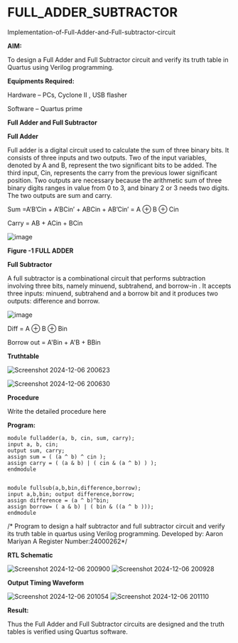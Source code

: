 # FULL_ADDER_SUBTRACTOR

Implementation-of-Full-Adder-and-Full-subtractor-circuit

**AIM:**

To design a Full Adder and Full Subtractor circuit and verify its truth table in Quartus using Verilog programming.

**Equipments Required:**

Hardware – PCs, Cyclone II , USB flasher

Software – Quartus prime

**Full Adder and Full Subtractor**

**Full Adder**

Full adder is a digital circuit used to calculate the sum of three binary bits. It consists of three inputs and two outputs. Two of the input variables, denoted by A and B, represent the two significant bits to be added. The third input, Cin, represents the carry from the previous lower significant position. Two outputs are necessary because the arithmetic sum of three binary digits ranges in value from 0 to 3, and binary 2 or 3 needs two digits. The two outputs are sum and carry.

Sum =A’B’Cin + A’BCin’ + ABCin + AB’Cin’ = A ⊕ B ⊕ Cin 

Carry = AB + ACin + BCin

![image](https://github.com/naavaneetha/FULL_ADDER_SUBTRACTOR/assets/154305477/0f30ba51-5ffb-4198-845f-18e054f675e7)

**Figure -1 FULL ADDER**

**Full Subtractor**

A full subtractor is a combinational circuit that performs subtraction involving three bits, namely minuend, subtrahend, and borrow-in . It accepts three inputs: minuend, subtrahend and a borrow bit and it produces two outputs: difference and borrow.

![image](https://github.com/naavaneetha/FULL_ADDER_SUBTRACTOR/assets/154305477/02b24f51-ab51-4304-9ad6-7b81ffc1ead5)

Diff = A ⊕ B ⊕ Bin 

Borrow out = A'Bin + A'B + BBin

**Truthtable**

![Screenshot 2024-12-06 200623](https://github.com/user-attachments/assets/e5b3b053-a177-449d-a9e3-7a7a613f0ec2)

![Screenshot 2024-12-06 200630](https://github.com/user-attachments/assets/cc7fbfee-ed4f-4248-8e73-a7d48427f5c7)


**Procedure**

Write the detailed procedure here

**Program:**
```
module fulladder(a, b, cin, sum, carry);
input a, b, cin;
output sum, carry;
assign sum = ( (a ^ b) ^ cin );
assign carry = ( (a & b) | ( cin & (a ^ b) ) );
endmodule


module fullsub(a,b,bin,difference,borrow);
input a,b,bin; output difference,borrow;
assign difference = (a ^ b)^bin;
assign borrow= ( a & b) | ( bin & ((a ^ b )));
endmodule
```

/* Program to design a half subtractor and full subtractor circuit and verify its truth table in quartus using Verilog programming. Developed by: Aaron Mariyan A
Register Number:24000262*/

**RTL Schematic**

![Screenshot 2024-12-06 200900](https://github.com/user-attachments/assets/3b2b8a4a-5c3d-4cde-ad37-e0cf5418f774)
![Screenshot 2024-12-06 200928](https://github.com/user-attachments/assets/91ec7cbb-14ff-4242-8b95-77d81d595425)



**Output Timing Waveform**

![Screenshot 2024-12-06 201054](https://github.com/user-attachments/assets/20f89cf5-b306-4cb1-926d-3b6e2a6f5b2e)
![Screenshot 2024-12-06 201110](https://github.com/user-attachments/assets/729c0650-cdbe-4789-ba20-aeea2a2f17aa)


**Result:**

Thus the Full Adder and Full Subtractor circuits are designed and the truth tables is verified using Quartus software.



